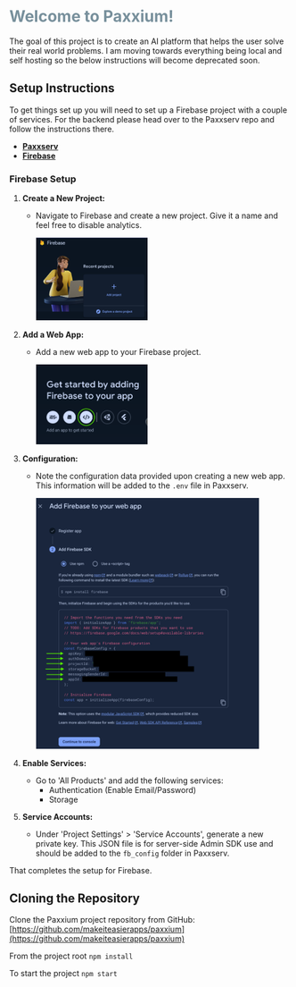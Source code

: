 # <span style="color:#78909c">Welcome to Paxxium!</span>

The goal of this project is to create an AI platform that helps the user solve their real world problems. I am moving towards everything being local and self hosting so the below instructions will become deprecated soon. 

## Setup Instructions

To get things set up you will need to set up a Firebase project with a couple of services. For the backend please head over to the Paxxserv repo and follow the instructions there.

- **[Paxxserv](https://github.com/makeiteasierapps/paxxserv)**
- **[Firebase](https://firebase.google.com/)**

### Firebase Setup

1. **Create a New Project:**
   - Navigate to Firebase and create a new project. Give it a name and feel free to disable analytics.

     <img src="readme/newProject.png" width="200">

2. **Add a Web App:**
   - Add a new web app to your Firebase project.

     <img src="readme/addApp.png" width="200">

3. **Configuration:**
   - Note the configuration data provided upon creating a new web app. This information will be added to the `.env` file in Paxxserv.

     <img src="readme/clientFirebaseConfig.png" width="400">

4. **Enable Services:**
   - Go to 'All Products' and add the following services:
     - Authentication (Enable Email/Password)
     - Storage

5. **Service Accounts:**
   - Under 'Project Settings' > 'Service Accounts', generate a new private key. This JSON file is for server-side Admin SDK use and should be added to the `fb_config` folder in Paxxserv.


That completes the setup for Firebase. 

## Cloning the Repository

Clone the Paxxium project repository from GitHub:
[https://github.com/makeiteasierapps/paxxium](https://github.com/makeiteasierapps/paxxium)

From the project root `npm install`

To start the project `npm start`


